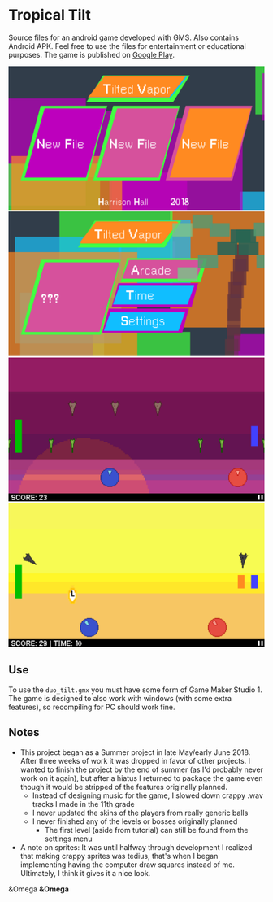 # Tropical Tilt
Source files for an android game developed with GMS. Also contains Android APK. Feel free to use the files for
entertainment or educational purposes. The game is published on [Google Play](https://play.google.com/store/apps/details?id=com.HockoTech.duo_tilt).

![title](images/title.png)
![main menu](images/mainmenu.png)
![intense](images/intense.png)
![time](images/time2.png)

## Use
To use the `duo_tilt.gmx` you must have some form of Game Maker Studio 1.
The game is designed to also work with windows (with some extra features), so recompiling for PC should work fine. 

## Notes
* This project began as a Summer project in late May/early June 2018. After three weeks of work it was dropped in
favor of other projects. I wanted to finish the project by the end of summer (as I'd probably never work on it
again), but after a hiatus I returned to package the game even though it would be stripped of the features originally
planned. 
   * Instead of designing music for the game, I slowed down crappy .wav tracks I made in the 11th grade
   * I never updated the skins of the players from really generic balls
   * I never finished any of the levels or bosses originally planned
     * The first level (aside from tutorial) can still be found from the settings menu
* A note on sprites: It was until halfway through development I realized that making crappy sprites was tedius, that's when
I began implementing having the computer draw squares instead of me. Ultimately, I think it gives it a nice look. 


&Omega
**&Omega**
